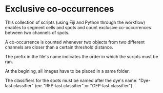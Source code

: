 # Exclusive co-occurrences

This collection of scripts (using Fiji and Python through the workflow) enables to segment cells and spots and count exclusive co-occurrences between two channels of spots.

A co-occurrence is counted whenever two objects from two different channels are closer than a certain threshold distance.

The prefix in the file's name indicates the order in which the scripts must be ran.

At the begining, all images have to be placed in a same folder.

The classifiers for the spots must be named after the dye's name: "Dye-last.classifier" (ex: "RFP-last.classifier" or "GFP-last.classifier").